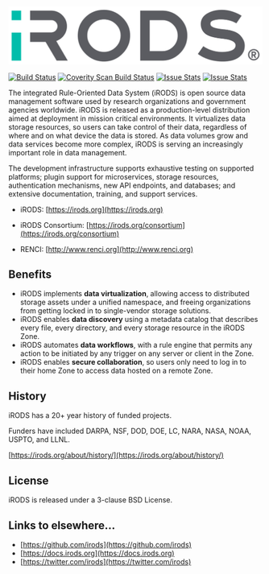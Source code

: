 [![iRODS](iRODS-Logo.png)](https://docs.irods.org)

[![Build Status](https://travis-ci.org/irods/irods.svg?branch=master)](https://travis-ci.org/irods/irods) [![Coverity Scan Build Status](https://scan.coverity.com/projects/2605/badge.svg)](https://scan.coverity.com/projects/2605) [![Issue Stats](http://issuestats.com/github/irods/irods/badge/pr?style=flat)](http://issuestats.com/github/irods/irods) [![Issue Stats](http://issuestats.com/github/irods/irods/badge/issue?style=flat)](http://issuestats.com/github/irods/irods)

The integrated Rule-Oriented Data System (iRODS) is open source data management software used by research organizations and government agencies worldwide.  iRODS is released as a production-level distribution aimed at deployment in mission critical environments.  It virtualizes data storage resources, so users can take control of their data, regardless of where and on what device the data is stored. As data volumes grow and data services become more complex, iRODS is serving an increasingly important role in data management.

The development infrastructure supports exhaustive testing on supported platforms; plugin support for microservices, storage resources, authentication mechanisms, new API endpoints, and databases; and extensive documentation, training, and support services.

- iRODS: [https://irods.org](https://irods.org)

- iRODS Consortium: [https://irods.org/consortium](https://irods.org/consortium)

- RENCI: [http://www.renci.org](http://www.renci.org)

## Benefits

- iRODS implements **data virtualization**, allowing access to distributed storage assets under a unified namespace, and freeing organizations from getting locked in to single-vendor storage solutions.
- iRODS enables **data discovery** using a metadata catalog that describes every file, every directory, and every storage resource in the iRODS Zone.
- iRODS automates **data workflows**, with a rule engine that permits any action to be initiated by any trigger on any server or client in the Zone.
- iRODS enables **secure collaboration**, so users only need to log in to their home Zone to access data hosted on a remote Zone.

## History

iRODS has a 20+ year history of funded projects.

Funders have included DARPA, NSF, DOD, DOE, LC, NARA, NASA, NOAA, USPTO, and LLNL.

[https://irods.org/about/history/](https://irods.org/about/history/)

## License

iRODS is released under a 3-clause BSD License.

## Links to elsewhere...

 - [https://github.com/irods](https://github.com/irods)
 - [https://docs.irods.org](https://docs.irods.org)
 - [https://twitter.com/irods](https://twitter.com/irods)
